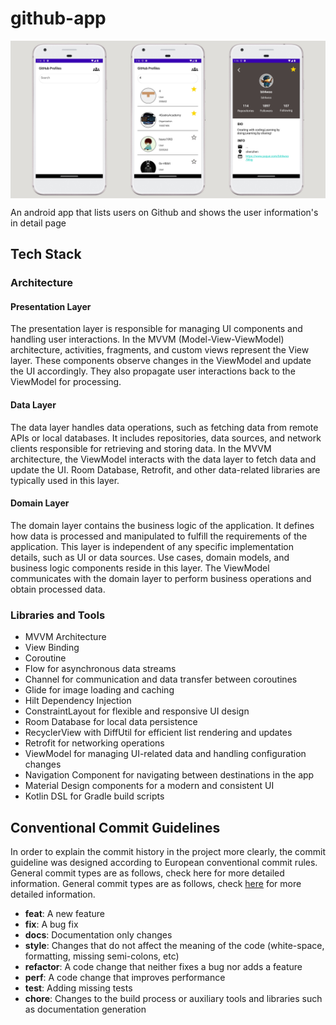 # github-app
<img src="/docs/banner.jpg" align="center"/>

 An android app that lists users on Github and shows the user information's in detail page

 ## Tech Stack

### Architecture

#### Presentation Layer
The presentation layer is responsible for managing UI components and handling user interactions. In the MVVM (Model-View-ViewModel) architecture, activities, fragments, and custom views represent the View layer. These components observe changes in the ViewModel and update the UI accordingly. They also propagate user interactions back to the ViewModel for processing.

#### Data Layer
The data layer handles data operations, such as fetching data from remote APIs or local databases. It includes repositories, data sources, and network clients responsible for retrieving and storing data. In the MVVM architecture, the ViewModel interacts with the data layer to fetch data and update the UI. Room Database, Retrofit, and other data-related libraries are typically used in this layer.

#### Domain Layer
The domain layer contains the business logic of the application. It defines how data is processed and manipulated to fulfill the requirements of the application. This layer is independent of any specific implementation details, such as UI or data sources. Use cases, domain models, and business logic components reside in this layer. The ViewModel communicates with the domain layer to perform business operations and obtain processed data.

### Libraries and Tools
- MVVM Architecture
- View Binding
- Coroutine
- Flow for asynchronous data streams
- Channel for communication and data transfer between coroutines
- Glide for image loading and caching
- Hilt Dependency Injection
- ConstraintLayout for flexible and responsive UI design
- Room Database for local data persistence
- RecyclerView with DiffUtil for efficient list rendering and updates
- Retrofit for networking operations
- ViewModel for managing UI-related data and handling configuration changes
- Navigation Component for navigating between destinations in the app
- Material Design components for a modern and consistent UI
- Kotlin DSL for Gradle build scripts


## Conventional Commit Guidelines

In order to explain the commit history in the project more clearly, the commit guideline was designed according to European conventional commit rules. General commit types are as follows, check here for more detailed information. General commit types are as follows, check [here](https://ec.europa.eu/component-library/v1.15.0/eu/docs/conventions/git/) for more detailed information.

* **feat**: A new feature
* **fix**: A bug fix
* **docs**: Documentation only changes
* **style**: Changes that do not affect the meaning of the code (white-space, formatting, missing semi-colons, etc)
* **refactor**: A code change that neither fixes a bug nor adds a feature
* **perf**: A code change that improves performance
* **test**: Adding missing tests
* **chore**: Changes to the build process or auxiliary tools and libraries such as documentation generation
